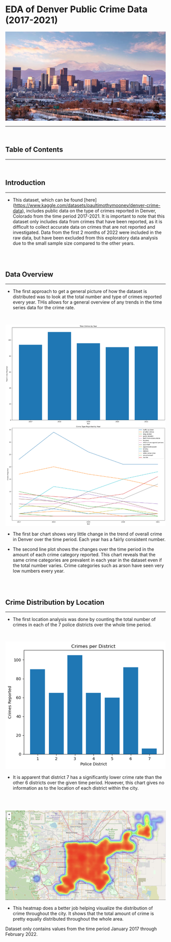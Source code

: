 # EDA of Denver Public Crime Data (2017-2021)

![](images/denver.jpg)
***
<br />

## Table of Contents
***


<br />


## **Introduction**
***
* This dataset, which can be found [here] (https://www.kaggle.com/datasets/paultimothymooney/denver-crime-data), includes public data on the type of crimes reported in Denver, Colorado from the time period 2017-2021. It is important to note that this dataset only includes data from crimes that have been reported, as it is difficult to collect accurate data on crimes that are not reported and investigated. Data from the first 2 months of 2022 were included in the raw data, but have been excluded from this exploratory data analysis due to the small sample size compared to the other years.
<br />
<br />


## **Data Overview**
***

* The first approach to get a general picture of how the dataset is distributed was to look at the total number and type of crimes reported every year. THis allows for a general overview of any trends in the time series data for the crime rate.
<br />


![](images/overall_crime_per_year.png)


* The first bar chart shows very little change in the trend of overall crime in Denver over the time period. Each year has a fairly consistent number.

* The second line plot shows the changes over the time period in the amount of each crime category reported. This chart reveals that the same crime categories are prevalent in each year in the dataset even if the total number varies. Crime categories such as arson have seen very low numbers every year.
<br />
<br />


## **Crime Distribution by Location**
***

* The first location analysis was done by counting the total number of crimes in each of the 7 police districts over the whole time period.
<br />


![](images/crimes_per_district.png)
<br />

* It is apparent that district 7 has a significantly lower crime rate than the other 6 districts over the given time period. However, this chart gives no information as to the location of each district within the city.
<br />
<br />


![](images/heatmap.png)
<br />

* This heatmap does a better job helping visualize the distribution of crime throughout the city. It shows that the total amount of crime is pretty equally distributed throughout the whole area. 



Dataset only contains values from the time period January 2017 through February 2022.